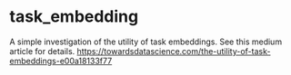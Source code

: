 # task_embedding
A simple investigation of the utility of task embeddings.  See this medium article for details. https://towardsdatascience.com/the-utility-of-task-embeddings-e00a18133f77
